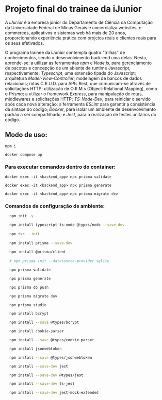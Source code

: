 # Projeto final do trainee da iJunior

A *iJunior* é a empresa júnior do Departamento de Ciência da Computação da Universidade Federal de Minas Gerais e comercializa websites, e-commerces, aplicativos e sistemas web há mais de 20 anos, proporcionando experiência prática com projetos reais e clientes reais para os seus efetivados.

O programa trainee da iJunior contempla quatro "trilhas" de conhecimentos, sendo o desenvolvimento back-end uma delas. Nesta, aprende-se: a utilizar as ferramentas *npm* e *Node.js*, para gerenciamento de pacotes e concepção de um abiente de runtime Javascript, respectivamente; *Typescript*, uma extensão tipada do Javascript; arquitetura *Model-View-Controller*; modelagem de bancos de dados relacionais; rotas C.R.U.D. para APIs Rest, que comunicam-se através de solicitações HTTP; utilização de O.R.M.s (Object-Relational Mapping), como o *Prisma*; a utilizar o framework *Express*, para manipulação de rotas, middlewares e solicitações HTTP; *TS-Node-Dev*, para reiniciar o servido após cada nova alteração; a ferramenta *ESLint* para garantir a consistência da sintaxe do código; *Docker*, para isolar um ambiente de desenvolvimento padrão a ser compartilhado; e *Jest*, para a realização de testes unitários do código.

## Modo de uso:

```bash:
npm i

docker compose up
```

### Para executar comandos dentro do container:

```bash:
docker exec -it <backend_app> npx prisma validate

docker exec -it <backend_app> npx prisma generate

docker exec -it <backend_app> npx prisma migrate dev

```

### Comandos de configuração de ambiente:

```bash
  npm init -y

  npm install typescript ts-node @types/node --save-dev
  
  npx tsc --init
  
  npm install prisma --save-dev
  
  npm install @prisma/client
  
  # npx prisma init --datasource-provider sqlite

  npx prisma validate

  npx prisma generate

  npx prisma db push

  npx prisma migrate dev

  npx prisma studio

  npm install bcrypt

  npm install --save @types/bcrypt

  npm install cookie-parser

  npm install --save @types/cookie-parser

  npm install jsonwebtoken

  npm install --save @types/jsonwebtoken

  npm install --save-dev jest

  npm install --save-dev @types/jest

  npm install --save-dev ts-jest

  npm install --save-dev jest-mock-extended
```

